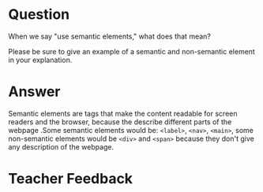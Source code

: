# Question

When we say "use semantic elements," what does that mean?

Please be sure to give an example of a semantic and non-semantic element in your explanation.

# Answer
Semantic elements are tags that make the content readable for screen readers and the browser, because the describe different parts of the webpage .Some semantic elements would be: `<label>`, `<nav>`, `<main>`, some non-semantic elements would be `<div>` and `<span>` because they don't give any description of the webpage.

# Teacher Feedback